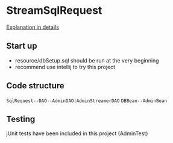 # StreamSqlRequest

[Explanation in details](http://www.lucas-liu.com/2018/07/25/example-jdbc-better-practicestream-sql-request/)

## Start up
- resource/dbSetup.sql should be run at the very beginning
- recommend use intellij to try this project

## Code structure
`SqlRequest--DAO--AdminDAO|AdminStreamerDAO`  `DBBean--AdminBean`  

## Testing
jUnit tests have been included in this project (AdminTest)
